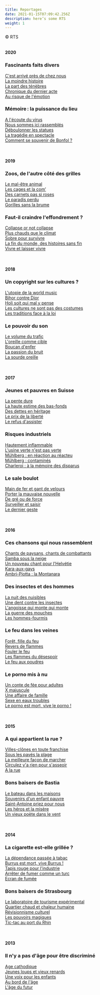 ```yaml
---
title: Reportages
date: 2021-01-15T07:09:42.256Z
description: here’s some RTS
weight: 1
---
```

© RTS\
\
\
**2020**

### Fascinants faits divers

[C'est arrivé près de chez nous](https://www.rts.ch/play/radio/vacarme/audio/faits-divers-15-cest-arrive-pres-de-chez-nous?id=11841282)\
[La moindre histoire](https://www.rts.ch/play/radio/vacarme/audio/faits-divers-25-la-moindre-histoire?id=11844682)\
[La part des ténèbres](https://www.rts.ch/play/radio/vacarme/audio/faits-divers-35-la-part-des-tenebres?id=11847254)\
[Chronique du dernier acte](https://www.rts.ch/play/radio/vacarme/audio/faits-divers-45-chronique-du-dernier-acte?id=11849725)\
[Au risque de l'émotion](https://www.rts.ch/play/radio/vacarme/audio/faits-divers-55-au-risque-de-lemotion?id=11812630)

### Mémoire : la puissance du lieu

[A l'écoute du virus](https://www.rts.ch/play/radio/vacarme/audio/lieux-de-memoire-15-a-lecoute-du-virus?id=11601356)\
[Nous sommes ici rassemblés](https://www.rts.ch/play/radio/vacarme/audio/lieux-de-memoire-25-nous-sommes-ici-rassembles?id=11604981)\
[Déboulonner les statues](https://www.rts.ch/play/radio/vacarme/audio/lieux-de-memoire-35-deboulonner-les-statues?id=11607945)\
[La tragédie en spectacle](https://www.rts.ch/play/radio/vacarme/audio/lieux-de-memoire-45-la-tragedie-en-spectacle?id=11610164)\
[Comment se souvenir de Bonfol ?](https://www.rts.ch/play/radio/vacarme/audio/lieux-de-memoire-55-comment-se-souvenir-de-bonfol?id=11612904)\
\
\
\
**2019**

### Zoos, de l'autre côté des grilles

[Le mal-être animal](https://www.rts.ch/play/radio/vacarme/audio/zoos-15-le-mal-etre-animal?id=10963958)\
[Les cages et la com’](https://www.rts.ch/play/radio/vacarme/audio/zoos-25-les-cages-et-la-com?id=10966946)\
[Des carnets pas si roses](https://www.rts.ch/play/radio/vacarme/audio/zoos-35-des-carnets-pas-si-roses?id=10968736)\
[Le paradis perdu](https://www.rts.ch/play/radio/vacarme/audio/zoos-45-le-paradis-perdu?id=10969773)\
[Gorilles sans la brume](https://www.rts.ch/play/radio/vacarme/audio/zoos-55-gorille-sans-la-brume?id=10971503)

### Faut-il craindre l'effondrement ?

[Collapse or not collapse](https://www.rts.ch/play/radio/vacarme/audio/effondrement-15-collapse-or-not-collapse?id=10729172)\
[Plus chauds que le climat](https://www.rts.ch/play/radio/vacarme/audio/effondrement-25-plus-chaud-que-le-climat?id=10732917)\
[Sobre pour survivre](https://www.rts.ch/play/radio/vacarme/audio/effondrement-35-sobre-pour-survivre?id=10735087)\
[La fin du monde, des histoires sans fin](https://www.rts.ch/play/radio/vacarme/audio/effondrement-45-la-fin-du-monde-des-histoires-sans-fin?id=10738533)\
[Vivre et laisser vivre](https://www.rts.ch/play/radio/vacarme/audio/effondrement-55-vivre-et-laisser-vivre?id=10740862)\
\
\
\
**2018**

### Un copyright sur les cultures ?

[L'utopie de la world music](https://www.rts.ch/play/radio/vacarme/audio/appropriation-culturelle-15-lutopie-de-la-world-music?id=9865055)\
[Bihor contre Dior](https://www.rts.ch/play/radio/vacarme/audio/appropriation-culturelle-25-bihor-contre-dior?id=9869024)\
[Holi soit qui mal y pense](https://www.rts.ch/play/radio/vacarme/audio/appropriation-culturelle-35-holi-soit-qui-mal-y-pense?id=10539232)\
[Les cultures ne sont pas des costumes](https://www.rts.ch/play/radio/vacarme/audio/appropriation-culturelle-45-les-cultures-ne-sont-pas-des-costumes?id=9874386)\
[Les traditions face à la loi](https://www.rts.ch/play/radio/vacarme/audio/appropriation-culturelle-55-les-traditions-face-a-la-loi?id=9876922&station=a9e7621504c6959e35c3ecbe7f6bed0446cdf8da)

### Le pouvoir du son

[Le volume du trafic](https://www.rts.ch/play/radio/vacarme/audio/bruits-15-le-volume-du-trafic?id=10022709)\
[L'oreille comme cible](https://www.rts.ch/play/radio/vacarme/audio/bruits-25-loreille-comme-cible?id=10025810)\
[Boucan d'enfer](https://www.rts.ch/play/radio/vacarme/audio/bruits-35-boucan-denfer?id=10028419)\
[La passion du bruit](https://www.rts.ch/play/radio/vacarme/audio/bruits-45-la-passion-du-bruit?id=10030894)\
[La sourde oreille](https://www.rts.ch/play/radio/vacarme/audio/bruits-55-la-sourde-oreille?id=10033328)\
\
\
\
**2017**

### Jeunes et pauvres en Suisse

[La pente dure](https://www.rts.ch/play/radio/vacarme/audio/jeunes-pauvres-15-la-pente-dure?id=9119265)\
[La haute estime des bas-fonds](https://www.rts.ch/play/radio/vacarme/audio/jeunes-pauvres-25-la-haute-estime-des-bas-fonds?id=9122218)\
[Des dettes en héritage](https://www.rts.ch/play/radio/vacarme/audio/jeunes-pauvres-35-des-dettes-en-heritage?id=9126108&station=a9e7621504c6959e35c3ecbe7f6bed0446cdf8da)\
[Le prix de la liberté](https://www.rts.ch/play/radio/vacarme/audio/jeunes-pauvres-45-le-prix-de-la-liberte?id=9129247)\
[Le refus d'assister](https://www.rts.ch/play/radio/vacarme/audio/jeunes-pauvres-55-le-refus-dassister?id=9132283)

### Risques industriels

[Hautement inflammable](https://www.rts.ch/play/radio/vacarme/audio/risques-industriels-15--hautement-inflammable?id=8964769)\
[L'usine verte n'est pas verte](https://www.rts.ch/play/radio/vacarme/audio/risques-industriels-25-lusine-verte-nest-pas-verte?id=8968042)\
[Mühlberg : en réaction au réacteu](https://www.rts.ch/play/radio/vacarme/audio/risques-industriels-35-muehlberg-1-en-reaction-au-reacteur?id=8972143)\
[Mühlberg : contaminés](https://www.rts.ch/play/radio/vacarme/audio/risques-industriels-45-muehlberg-2-contamines?id=8974972)\
[Charleroi : à la mémoire des disparus](https://www.rts.ch/play/radio/vacarme/audio/risques-industriels-55-a-la-memoire-des-disparus?id=8977501)

### Le sale boulot

[Main de fer et gant de velours](https://www.rts.ch/play/radio/vacarme/audio/sale-boulot-main-de-fer-et-gant-de-velours?id=8840651)\
[Porter la mauvaise nouvelle](https://www.rts.ch/play/radio/vacarme/audio/sale-boulot-porter-la-mauvaise-nouvelle?id=8842824&startTime=1552)\
[De gré ou de force](https://www.rts.ch/play/radio/vacarme/audio/sale-boulot-de-gre-ou-de-force?id=9189495)\
[Surveiller et saisir](https://www.rts.ch/play/radio/vacarme/audio/sale-boulot-surveiller-et-saisir?id=8847999)\
[Le dernier geste](https://www.rts.ch/play/radio/vacarme/audio/sale-boulot-le-dernier-geste?id=8850217)\
\
\
\
**2016**

### Ces chansons qui nous rassemblent

[Chants de paysans, chants de combattants](https://www.rts.ch/play/radio/vacarme/audio/ces-chansons-qui-nous-rassemblent-15?id=7369391)\
[Samba sous la neige](https://www.rts.ch/play/radio/vacarme/audio/ces-chansons-qui-nous-rassemblent-25?id=7371508)\
[Un nouveau chant pour l'Helvétie](https://www.rts.ch/play/radio/vacarme/audio/ces-chansons-qui-nous-rassemblent-35?id=7373541)\
[Kara-aux-gays](https://www.rts.ch/play/radio/vacarme/audio/ces-chansons-qui-nous-rassemblent-45?id=7375629)\
[Ambri-Piotta : la Montanara](https://www.rts.ch/play/radio/vacarme/audio/ces-chansons-qui-nous-rassemblent-55?id=7377475)

### Des insectes et des hommes

[La nuit des nuisibles](https://www.rts.ch/play/radio/vacarme/audio/des-insectes-et-des-hommes-15?id=7621444)\
[Une dent contre les insectes](https://www.rts.ch/play/radio/vacarme/audio/des-insectes-et-des-hommes-25?id=8217024)\
[L'angoisse qui monte qui monte](https://www.rts.ch/play/radio/vacarme/audio/des-insectes-et-des-hommes-35?id=7627023)\
[La guerre des mouches](https://www.rts.ch/play/radio/vacarme/audio/des-insectes-et-des-hommes-45?id=8219728)\
[Les hommes-fourmis](https://www.rts.ch/play/radio/vacarme/audio/des-insectes-et-des-hommes-55?id=8220375)

### Le feu dans les veines

[Forêt, fille du feu](https://www.rts.ch/play/radio/vacarme/audio/le-feu-dans-les-veines-15?id=7940607)\
[Revers de flammes](https://www.rts.ch/play/radio/vacarme/audio/le-feu-dans-les-veines-25?id=7943214)\
[Fouler le feu](https://www.rts.ch/play/radio/vacarme/audio/le-feu-dans-les-veines-35?id=7946744)\
[Les flammes du désespoir](https://www.rts.ch/play/radio/vacarme/audio/le-feu-dans-les-veines-45?id=8723624)\
[Le feu aux poudres](https://www.rts.ch/play/radio/vacarme/audio/le-feu-dans-les-veines-55?id=8726200)

### Le porno mis à nu

[Un conte de fée pour adultes](https://www.rts.ch/play/radio/vacarme/audio/le-porno-mis-a-nu-15?id=8026176)\
[X majuscule](https://www.rts.ch/play/radio/vacarme/audio/le-porno-mis-a-nu-25?id=8028977)\
[Une affaire de famille](https://www.rts.ch/play/radio/vacarme/audio/le-porno-mis-a-nu-35?id=8032723)\
[Sexe en eaux troubles](https://www.rts.ch/play/radio/vacarme/audio/le-porno-mis-a-nu-45?id=8035525)\
[Le porno est mort, vive le porno !](https://www.rts.ch/play/radio/vacarme/audio/le-porno-mis-a-nu-55?id=8038113)\
\
\
\
**2015**

### A qui appartient la rue ?

[Villes-clônes en toute franchise](https://www.rts.ch/play/radio/vacarme/audio/a-qui-appartient-la-rue-15?id=7199622)\
[Sous les pavés la plage](https://www.rts.ch/play/radio/vacarme/audio/a-qui-appartient-la-rue-25?id=7202811)\
[La meilleure façon de marcher](https://www.rts.ch/play/radio/vacarme/audio/a-qui-appartient-la-rue-35?id=7205977)\
[Circulez y'a rien pour s'asseoir](https://www.rts.ch/play/radio/vacarme/audio/a-qui-appartient-la-rue-45?id=7209433)\
[A la rue](https://www.rts.ch/play/radio/vacarme/audio/a-qui-appartient-la-rue-55?id=7212410)

### Bons baisers de Bastia

[Le bateau dans les maisons](https://www.rts.ch/play/radio/bons-baisers-de----/audio/bons-baisers-de-bastia-15?id=6858209)\
[Souvenirs d'un enfant pauvre](https://www.rts.ch/play/radio/bons-baisers-de----/audio/bons-baisers-de-bastia-25?id=6858342)\
[Saint-Antoine priez pour nous](https://www.rts.ch/play/radio/bons-baisers-de----/audio/bons-baisers-de-bastia-35?id=6858597)\
[Les héros et la misère](https://www.rts.ch/play/radio/bons-baisers-de----/audio/bons-baisers-de-bastia-45?id=6859031)\
[Un vieux poète dans le vent](https://www.rts.ch/play/radio/bons-baisers-de----/audio/bons-baisers-de-bastia-55?id=6858777)\
\
\
\
**2014**

### La cigarette est-elle grillée ?

[La dépendance passée à tabac](https://www.rts.ch/play/radio/vacarme/audio/la-cigarette-est-elle-grillee-15?id=5823273)\
[Burrus est mort, vive Burrus !](https://www.rts.ch/play/radio/vacarme/audio/la-cigarette-est-elle-grillee-25?id=5825970)\
[Tapis rouge pour l'industrie](https://www.rts.ch/play/radio/vacarme/audio/la-cigarette-est-elle-grillee-35?id=5829735)\
[Arrêter de fumer comme un turc](https://www.rts.ch/play/radio/vacarme/audio/la-cigarette-est-elle-grillee-45?id=5832674)\
[Ecran de fumée](https://www.rts.ch/play/radio/vacarme/audio/la-cigarette-est-elle-grillee-55?id=5835644)

### Bons baisers de Strasbourg

[Le laboratoire de tourisme expérimental](https://www.rts.ch/play/radio/bons-baisers-de----/audio/bons-baisers-de-strasbourg-15?id=6011250)\
[Quartier chaud et chaleur humaine](https://www.rts.ch/play/radio/bons-baisers-de----/audio/bons-baisers-de-strasbourg-25?id=6011287)\
[Révisionnisme culturel](https://www.rts.ch/play/radio/bons-baisers-de----/audio/bons-baisers-de-strasbourg-35?id=6011442)\
[Les pouvoirs magiques](https://www.rts.ch/play/radio/bons-baisers-de----/audio/bons-baisers-de-strasbourg-45?id=6011497)\
[Tic-tac au port du Rhin](https://www.rts.ch/play/radio/bons-baisers-de----/audio/bons-baisers-de-strasbourg-55?id=6011586)\
\
\
\
**2013**

### Il n'y a pas d'âge pour être discriminé

[Age cathodique](https://www.rts.ch/play/radio/vacarme/audio/il-ny-a-pas-dage-pour-etre-discrimine-15?id=4896648)\
[Jeunes loups et vieux renards](https://www.rts.ch/play/radio/vacarme/audio/il-ny-a-pas-dage-pour-etre-discrimine-25?id=4899877)\
[Une voix pour les enfants](https://www.rts.ch/play/radio/vacarme/audio/il-ny-a-pas-dage-pour-etre-discrimine-35?id=4903364)\
[Au bord de l'âge](https://www.rts.ch/play/radio/vacarme/audio/il-ny-a-pas-dage-pour-etre-discrimine-45?id=4906652)\
[L'âge du futur](https://www.rts.ch/play/radio/vacarme/audio/il-ny-a-pas-dage-pour-etre-discrimine-55?id=4909773)